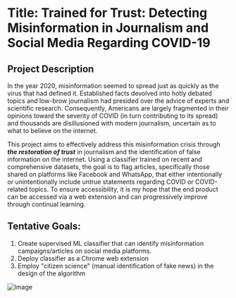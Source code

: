 # Title: Trained for Trust: Detecting Misinformation in Journalism and Social Media Regarding COVID-19

## Project Description
In the year 2020, misinformation seemed to spread just as quickly as the virus that had defined it. Established facts devolved into hotly debated topics and low-brow journalism had presided over the advice of experts and scientific research. Consequently, Americans are largely fragmented in their opinions toward the severity of COVID (in turn contributing to its spread) and thousands are disillusioned with modern journalism, uncertain as to what to believe on the internet.

This project aims to effectively address this misinformation crisis through ***the restoration of trust*** in journalism and the identification of false information on the internet. Using a classifier trained on recent and comprehensive datasets, the goal is to flag articles, specifically those shared on platforms like Facebook and WhatsApp, that either intentionally or unintentionally include untrue statements regarding COVID or COVID-related topics. To ensure accessibility, it is my hope that the end product can be accessed via a web extension and can progressively improve through continual learning.

## Tentative Goals:
1. Create supervised ML classifier that can identify misinformation campaigns/articles on social media platforms.
2. Deploy classifier as a Chrome web extension
3. Employ "citizen science" (manual identification of fake news) in the design of the algorithm

![Image](https://ichef.bbci.co.uk/images/ic/400xn/p088bnqx.jpg)
